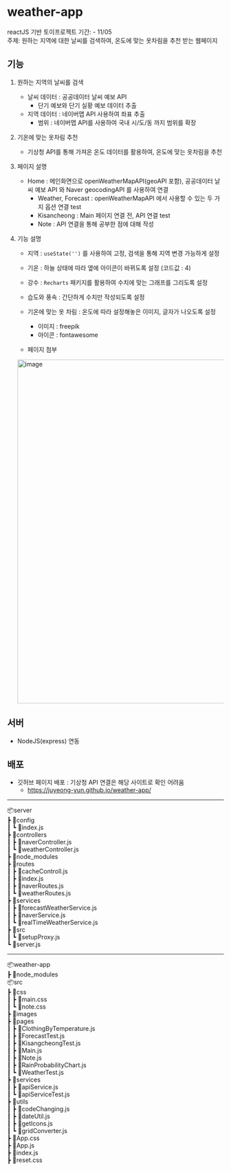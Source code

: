 # weather-app
reactJS 기반 토이프로젝트
    기간: - 11/05      
    주제: 원하는 지역에 대한 날씨를 검색하여, 온도에 맞는 옷차림을 추천 받는 웹페이지
      
## 기능
1. 원하는 지역의 날씨를 검색 
    - 날씨 데이터 : 공공데이터 날씨 예보 API
        - 단기 예보와 단기 실황 예보 데이터 추출
    - 지역 데이터 : 네이버맵 API 사용하여 좌표 추출
        - 범위 : 네이버맵 API를 사용하여 국내 시/도/동 까지 범위를 확장
        
2. 기온에 맞는 옷차림 추천
   - 기상청 API를 통해 가져온 온도 데이터를 활용하여, 온도에 맞는 옷차림을 추천

3. 페이지 설명  
   - Home : 메인화면으로 openWeatherMapAPI(geoAPI 포함), 공공데이터 날씨 예보 API 와 Naver geocodingAPI 를 사용하여 연결
       - Weather, Forecast : openWeatherMapAPI 에서 사용할 수 있는 두 가지 옵션 연결 test
       - Kisancheong : Main 페이지 연결 전, API 연결 test
       - Note : API 연결을 통해 공부한 점에 대해 작성

4. 기능 설명
   - 지역 : <code>useState('')</code> 를 사용하여 고정, 검색을 통해 지역 변경 가능하게 설정
   - 기온 : 하늘 상태에 따라 옆에 아이콘이 바뀌도록 설정 (코드값 : 4)
   - 강수 : <code>Recharts</code> 패키지를 활용하여 수치에 맞는 그래프를 그리도록 설정
   - 습도와 풍속 : 간단하게 수치만 작성되도록 설정
   - 기온에 맞는 옷 차림 : 온도에 따라 설정해놓은 이미지, 글자가 나오도록 설정
       - 이미지 : freepik
       - 아이콘 : fontawesome     
   
   - 페이지 첨부    
   <img width="800" alt="image" src="https://github.com/user-attachments/assets/7357e866-8196-4d2c-8172-939992ac5ce5">
  
    
## 서버 
- NodeJS(express) 연동

## 배포
- 깃허브 페이지 배포 : 기상청 API 연결은 해당 사이트로 확인 어려움
    - https://juyeong-yun.github.io/weather-app/  

  
---

📦server  
 ┣ 📂config  
 ┃ ┗ 📜index.js  
 ┣ 📂controllers  
 ┃ ┣ 📜naverController.js  
 ┃ ┗ 📜weatherController.js  
 ┣ 📂node_modules   
┣ 📂routes  
 ┃ ┣ 📜cacheControll.js  
 ┃ ┣ 📜index.js  
 ┃ ┣ 📜naverRoutes.js  
 ┃ ┗ 📜weatherRoutes.js  
 ┣ 📂services  
 ┃ ┣ 📜forecastWeatherService.js  
 ┃ ┣ 📜naverService.js  
 ┃ ┗ 📜realTimeWeatherService.js  
 ┣ 📂src  
 ┃ ┗ 📜setupProxy.js  
 ┗ 📜server.js  
  
  ---
    
📦weather-app  
 ┣ 📂node_modules   
📦src   
 ┣ 📂css  
 ┃ ┣ 📜main.css  
 ┃ ┗ 📜note.css  
 ┣ 📂images  
 ┣ 📂pages  
 ┃ ┣ 📜ClothingByTemperature.js  
 ┃ ┣ 📜ForecastTest.js  
 ┃ ┣ 📜KisangcheongTest.js  
 ┃ ┣ 📜Main.js  
 ┃ ┣ 📜Note.js  
 ┃ ┣ 📜RainProbabilityChart.js  
 ┃ ┗ 📜WeatherTest.js  
 ┣ 📂services  
 ┃ ┣ 📜apiService.js  
 ┃ ┗ 📜apiServiceTest.js  
 ┣ 📂utils  
 ┃ ┣ 📜codeChanging.js  
 ┃ ┣ 📜dateUtil.js  
 ┃ ┣ 📜getIcons.js  
 ┃ ┗ 📜gridConverter.js  
 ┣ 📜App.css  
 ┣ 📜App.js  
 ┣ 📜index.js  
 ┣ 📜reset.css  

